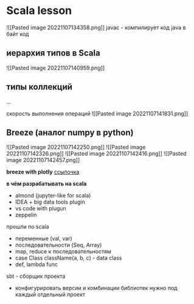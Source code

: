 # Scala lesson


![[Pasted image 20221107134358.png]]
javac - компилирует код java в байт код



## иерархия типов в Scala
![[Pasted image 20221107140959.png]]


## типы коллекций

...

скорость выполнения операций
![[Pasted image 20221107141831.png]]




## Breeze (аналог numpy в python)

![[Pasted image 20221107142250.png]]
![[Pasted image 20221107142326.png]]
![[Pasted image 20221107142416.png]]
![[Pasted image 20221107142457.png]]


**breeze with plotly**
[ссылочка](https://github.com/alexarchambault/plotly-scala)


**в чём разрабатывать на scala**
 - almond (jupyter-like for scala)
 - IDEA + big data tools plugin
 - vs code with plugun
 - zeppelin



прошли по scala
 - переменные (val, var)
 - последовательности (Seq, Array)
 - map, reduce к последовательностям
 - case Class className(a, b, c) - data class
 - def, lambda func


sbt - сборщик проекта
 - конфигурировать версии и комбинации библиотек нужно под каждый отдельный проект






































